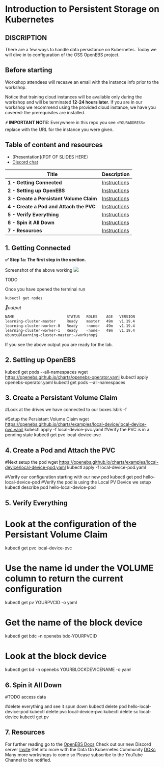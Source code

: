 # Introduction to Persistent Storage on Kubernetes

##  DISCRIPTION
There are a few ways to handle data persistance on Kubernetes.  Today we will dive in to configuration of the OSS OpenEBS project. 

## Before starting
Workshop attendees will receave an email with the instance info prior to the workshop.

Notice that training cloud instances will be available only during the workshop and will be terminated **12-24 hours later**. If you are in our workshop we recommend using the provided cloud instance, we have you covered: the prerequisites are installed.

**⚡ IMPORTANT NOTE:**
Everywhere in this repo you see `<YOURADDRESS>` replace with the URL for the instance you were given.  

## Table of content and resources
* [Presentation](PDF OF SLIDES HERE)
* [Discord chat](https://discord.gg/kkDTVQwJSN)

| Title  | Description
|---|---|
| **1 -  Getting Connected** | [Instructions](#Getting-Connected)  |
| **2 - Setting up OpenEBS** | [Instructions](#Setting-up-OpenEBS)  |
| **3 - Create a Persistant Volume Claim** | [Instructions](#Create-a-Persistant-Volume-Claim)  |
| **4 - Create a Pod and Attach the PVC** | [Instructions](#Create-a-Pod-and-Attach-the-PVC)  |
| **5 - Verify Everything** | [Instructions](#Verify-Everything)  |
| **6 - Spin it All Down** | [Instructions](#Spin-it-All-Down)  |
| **7 - Resources** | [Instructions](#7-Resources)  |



## 1. Getting Connected
**✅ Step 1a: The first step in the section.**


Screenshot of the above working
<img src="https://user-images.githubusercontent.com/blah/blahblah.png" width=“700” />

TODO

Once you have opened the terminal run
```bash
kubectl get nodes
```

*📃output*

```bash
NAME                        STATUS   ROLES    AGE   VERSION
learning-cluster-master     Ready    master   49m   v1.19.4
learning-cluster-worker-0   Ready    <none>   49m   v1.19.4
learning-cluster-worker-1   Ready    <none>   49m   v1.19.4
ubuntu@learning-cluster-master:~/workshop$ 
```
If you see the above output you are ready for the lab.

## 2. Setting up OpenEBS

kubectl get pods --all-namespaces
wget https://openebs.github.io/charts/openebs-operator.yaml
kubectl apply openebs-operator.yaml
kubectl get pods --all-namespaces



## 3. Create a Persistant Volume Claim
#Look at the drives we have connected to our boxes
lsblk -f


#Setup the Persistant Volume Claim
wget https://openebs.github.io/charts/examples/local-device/local-device-pvc.yaml
kubectl apply -f local-device-pvc.yaml
#Verify the PVC is in a pending state
kubectl get pvc local-device-pvc




## 4. Create a Pod and Attach the PVC



#Next setup the pod
wget https://openebs.github.io/charts/examples/local-device/local-device-pod.yaml
kubectl apply -f local-device-pod.yaml


#Verify our configuration starting with our new pod
kubectl get pod hello-local-device-pod
#Verify the pod is using the Local PV Device we setup
kubectl describe pod hello-local-device-pod


## 5. Verify Everything

# Look at the configuration of the Persistant Volume Claim
kubectl get pvc local-device-pvc
# Use the name id under the VOLUME column to return the current configuration
kubectl get pv YOURPVCID -o yaml

# Get the name of the block device
kubectl get bdc -n openebs bdc-YOURPVCID

# Look at the block device 
kubectl get bd -n openebs YOURBLOCKDEVICENAME -o yaml




## 6. Spin it All Down


#TODO access data

#delete everything and see it spun down
kubectl delete pod hello-local-device-pod
kubectl delete pvc local-device-pvc
kubectl delete sc local-device
kubectl get pv



## 7. Resources
For further reading go to the [OpenEBS Docs](https://docs.openebs.io/) 
Check out our new Discord server [Invite](https://discord.gg/kkDTVQwJSN) 
Get into more with the Data On Kubernetes Community [DOKc](https://dok.community/)
Many more workshops to come so Please subscribe to the YouTube Channel to be notified. 

